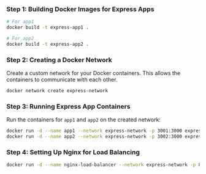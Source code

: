 
### Step 1: Building Docker Images for Express Apps


```bash
# For app1
docker build -t express-app1 .

# For app2
docker build -t express-app2 .
```

### Step 2: Creating a Docker Network

Create a custom network for your Docker containers. This allows the containers to communicate with each other.

```bash
docker network create express-network
```

### Step 3: Running Express App Containers

Run the containers for `app1` and `app2` on the created network:

```bash
docker run -d --name app1 --network express-network -p 3001:3000 express-app1
docker run -d --name app2 --network express-network -p 3002:3000 express-app2
```

### Step 4: Setting Up Nginx for Load Balancing


```bash
docker run -d --name nginx-load-balancer --network express-network -p 8080:80 -v $(pwd)/nginx.conf:/etc/nginx/nginx.conf:ro nginx
```


